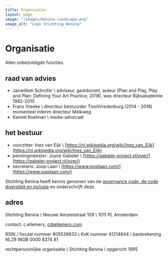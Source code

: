 ```yaml
---
title: Organisatie
layout: page
image: "/images/benina-landscape.png"
image_alt: "Logo Stichting Benina"
---
```


# Organisatie

Allen onbezoldigde functies.

## raad van advies

* Janwillem Schrofer \\
 adviseur, gastdocent, auteur (Plan and Play, Play and Plan: Defining Your Art Practice, 2018), was directeur Rijksakademie 1982-2010
* Frans Vreeke \\
 directeur bestuurder TivoliVredenburg (2014 - 2018) momenteel interim directeur Melkweg
* Kamiel Koelman \\
 media-advocaat

## het bestuur

* voorzitter: Inez van Eijk \\
 [https://nl.wikipedia.org/wiki/Inez_van_Eijk](https://nl.wikipedia.org/wiki/Inez_van_Eijk)
* penningmeester: Joyce Gabeler \\
 [https://gabeler-project.nl/over/](https://gabeler-project.nl/over/)
* secretaris: Joop Laan \\
 [https://www.jooplaan.com/](https://www.jooplaan.com/)

Stichting Benina heeft kennis genomen van de [governance code, de code diversiteit en inclusie](https://bij.cultuur-ondernemen.nl/governance-code-cultuur/principe/introductie) en onderschrijft deze.

## adres

Stichting Benina \\
Nieuwe Amstelstraat 109 \\
1011 PL Amsterdam

contact: c.ellemers, [c@ellemers.com](mailto:c@ellemers.com)

RSIN / fiscaal nummer 805539633 \\
KvK nummer 41214844 \\
bankrekening NL29 INGB 0000 8374 81

rechtpersoonlijke organisatie \\
Stichting Benina \\
opgericht 1995
